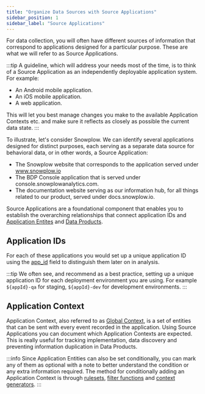 ```yaml
---
title: "Organize Data Sources with Source Applications"
sidebar_position: 1
sidebar_label: "Source Applications"
---
```


For data collection, you will often have different sources of information that correspond to applications designed for a particular purpose. These are what we will refer to as Source Applications.

:::tip
A guideline, which will address your needs most of the time, is to think of a Source Application as an independently deployable application system.
For example:
- An Android mobile application.
- An iOS mobile application.
- A web application.

This will let you best manage changes you make to the available Application Contexts etc. and make sure it reflects as closely as possible the current data state.
:::

To illustrate, let's consider Snowplow. We can identify several applications designed for distinct purposes, each serving as a separate data source for behavioral data, or in other words, a Source Application:

- The Snowplow website that corresponds to the application served under www.snowplow.io
- The BDP Console application that is served under console.snowplowanalytics.com.
- The documentation website serving as our information hub, for all things related to our product, served under docs.snowplow.io.

Source Applications are a foundational component that enables you to establish the overarching relationships that connect application IDs and [Application Entites](docs/sources/trackers/javascript-trackers/web-tracker/custom-tracking-using-schemas/global-context/index.md) and [Data Products](docs/data-product-studio/data-products/index.md).

## Application IDs

For each of these applications you would set up a unique application ID using the [app_id](docs/sources/trackers/snowplow-tracker-protocol/ootb-data/app-information/index.md#atomic-event-properties) field to distinguish them later on in analysis.

:::tip
We often see, and recommend as a best practice, setting up a unique application ID for each deployment environment you are using. For example `${appId}-qa` for staging, `${appId}-dev` for development environments.
:::

## Application Context

Application Context, also referred to as [Global Context](docs/sources/trackers/javascript-trackers/web-tracker/custom-tracking-using-schemas/global-context/index.md), is a set of entities that can be sent with every event recorded in the application. Using Source Applications you can document which Application Contexts are expected. This is really useful for tracking implementation, data discovery and preventing information duplication in Data Products.

:::info
Since Application Entities can also be set conditionally, you can mark any of them as optional with a note to better understand the condition or any extra information required. The method for conditionally adding an Application Context is through [rulesets](docs/sources/trackers/javascript-trackers/web-tracker/custom-tracking-using-schemas/global-context/index.md#rulesets), [filter functions](docs/sources/trackers/javascript-trackers/web-tracker/custom-tracking-using-schemas/global-context/index.md#filter-functions) and [context generators](docs/sources/trackers/javascript-trackers/web-tracker/custom-tracking-using-schemas/global-context/index.md#context-generators).
:::
